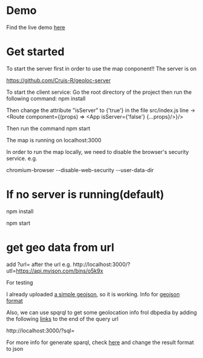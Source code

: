 # Demo

Find the live demo [here](https://cruis-r.github.io/geo-map-component/)

# Get started
To start the server first in order to use the map conponent!!
The server is on 

https://github.com/Cruis-R/geoloc-server


To start the client service:
Go the root directory of the project then run the following command:
npm install

Then change the attribute "isServer" to {'true'} in the file src/index.js 
line -> <Route component={(props) => <App isServer={'false'} {...props}/>}/>

Then run the command
npm start


The map is running on
localhost:3000

In order to run the map locally, we need to disable the browser's security service.
e.g.

chromium-browser --disable-web-security --user-data-dir

# If no server is running(default)
npm install

npm start

# get geo data from url
add ?url=<your geojson data address here>  after the url
e.g. http://localhost:3000/?utl=https://api.myjson.com/bins/o5k9x

For testing

I already uploaded [a simple geojson](https://api.myjson.com/bins/o5k9x), so it is working.
Info for [geojson format](http://geojson.org/)

Also, we can use spqrql to get some geolocation info frol dbpedia by adding the following [links](http://dbpedia.org/sparql?default-graph-uri=http%3A%2F%2Fdbpedia.org&query=SELECT+%3FLON+%3FLAT+%3FLAB%0D%0AWHERE+%7B%0D%0A++GRAPH+%3FGRAPH+%7B%0D%0A++++%3Fsub+a+dbo%3APlace+.%0D%0A++++%3Fsub+geo%3Along+%3FLON+.%0D%0A++++%3Fsub+geo%3Alat+%3FLAT+.%0D%0A++++%3Fsub+rdfs%3Alabel+%3FLAB.%0D%0A++++filter%28+lang%28%3FLAB%29+%3D+%27fr%27+%29%0D%0A++%7D%0D%0A%7DLIMIT+100&format=application%2Fsparql-results%2Bjson&CXML_redir_for_subjs=121&CXML_redir_for_hrefs=&timeout=30000&debug=on
) to the end of the query url

http://localhost:3000/?sql=

For more info for generate sparql, check [here](http://dbpedia.org/sparql) and change the result format to json



